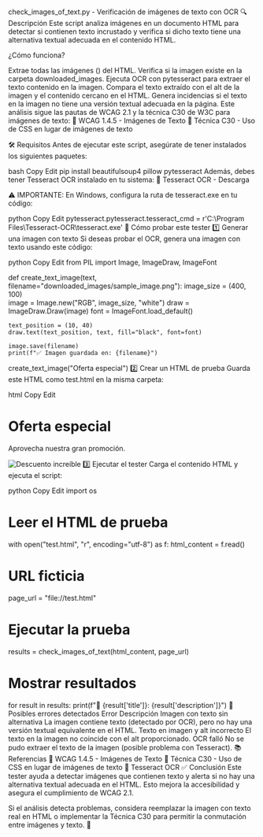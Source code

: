 check_images_of_text.py - Verificación de imágenes de texto con OCR
🔍 Descripción
Este script analiza imágenes en un documento HTML para detectar si contienen texto incrustado y verifica si dicho texto tiene una alternativa textual adecuada en el contenido HTML.

¿Cómo funciona?

Extrae todas las imágenes (<img>) del HTML.
Verifica si la imagen existe en la carpeta downloaded_images.
Ejecuta OCR con pytesseract para extraer el texto contenido en la imagen.
Compara el texto extraído con el alt de la imagen y el contenido cercano en el HTML.
Genera incidencias si el texto en la imagen no tiene una versión textual adecuada en la página.
Este análisis sigue las pautas de WCAG 2.1 y la técnica C30 de W3C para imágenes de texto:
🔗 WCAG 1.4.5 - Imágenes de Texto
🔗 Técnica C30 - Uso de CSS en lugar de imágenes de texto

🛠️ Requisitos
Antes de ejecutar este script, asegúrate de tener instalados los siguientes paquetes:

bash
Copy
Edit
pip install beautifulsoup4 pillow pytesseract
Además, debes tener Tesseract OCR instalado en tu sistema:
🔗 Tesseract OCR - Descarga

⚠️ IMPORTANTE: En Windows, configura la ruta de tesseract.exe en tu código:

python
Copy
Edit
pytesseract.pytesseract.tesseract_cmd = r'C:\\Program Files\\Tesseract-OCR\\tesseract.exe'
📄 Cómo probar este tester
1️⃣ Generar una imagen con texto
Si deseas probar el OCR, genera una imagen con texto usando este código:

python
Copy
Edit
from PIL import Image, ImageDraw, ImageFont

def create_text_image(text, filename="downloaded_images/sample_image.png"):
    image_size = (400, 100)  
    image = Image.new("RGB", image_size, "white")
    draw = ImageDraw.Draw(image)
    font = ImageFont.load_default()
    
    text_position = (10, 40)
    draw.text(text_position, text, fill="black", font=font)

    image.save(filename)
    print(f"✅ Imagen guardada en: {filename}")

create_text_image("Oferta especial")
2️⃣ Crear un HTML de prueba
Guarda este HTML como test.html en la misma carpeta:

html
Copy
Edit
<!DOCTYPE html>
<html lang="es">
<head>
    <meta charset="UTF-8">
    <meta name="viewport" content="width=device-width, initial-scale=1.0">
    <title>Prueba de Imagen de Texto</title>
</head>
<body>
    <h1>Oferta especial</h1>
    <p>Aprovecha nuestra gran promoción.</p>
    <img src="downloaded_images/sample_image.png" alt="Descuento increíble">
</body>
</html>
3️⃣ Ejecutar el tester
Carga el contenido HTML y ejecuta el script:

python
Copy
Edit
import os

# Leer el HTML de prueba
with open("test.html", "r", encoding="utf-8") as f:
    html_content = f.read()

# URL ficticia
page_url = "file://test.html"

# Ejecutar la prueba
results = check_images_of_text(html_content, page_url)

# Mostrar resultados
for result in results:
    print(f"🔴 {result['title']}: {result['description']}")
🚨 Posibles errores detectados
Error	Descripción
Imagen con texto sin alternativa	La imagen contiene texto (detectado por OCR), pero no hay una versión textual equivalente en el HTML.
Texto en imagen y alt incorrecto	El texto en la imagen no coincide con el alt proporcionado.
OCR falló	No se pudo extraer el texto de la imagen (posible problema con Tesseract).
📚 Referencias
🔗 WCAG 1.4.5 - Imágenes de Texto
🔗 Técnica C30 - Uso de CSS en lugar de imágenes de texto
🔗 Tesseract OCR
✅ Conclusión
Este tester ayuda a detectar imágenes que contienen texto y alerta si no hay una alternativa textual adecuada en el HTML. Esto mejora la accesibilidad y asegura el cumplimiento de WCAG 2.1.

Si el análisis detecta problemas, considera reemplazar la imagen con texto real en HTML o implementar la Técnica C30 para permitir la conmutación entre imágenes y texto. 🚀